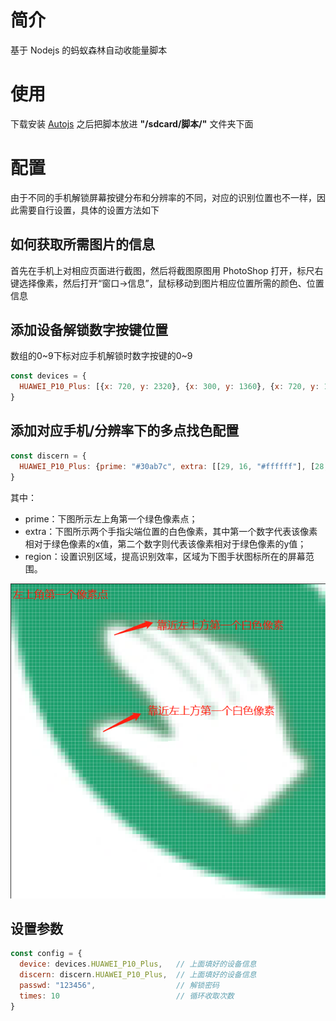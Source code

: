 # 简介

基于 Nodejs 的蚂蚁森林自动收能量脚本

# 使用

下载安装 [Autojs](https://github.com/hyb1996/Auto.js) 之后把脚本放进 __"/sdcard/脚本/"__ 文件夹下面

# 配置

由于不同的手机解锁屏幕按键分布和分辨率的不同，对应的识别位置也不一样，因此需要自行设置，具体的设置方法如下

## 如何获取所需图片的信息

首先在手机上对相应页面进行截图，然后将截图原图用 PhotoShop 打开，标尺右键选择像素，然后打开“窗口->信息”，鼠标移动到图片相应位置所需的颜色、位置信息

## 添加设备解锁数字按键位置

数组的0\~9下标对应手机解锁时数字按键的0\~9

```javascript
const devices = {
  HUAWEI_P10_Plus: [{x: 720, y: 2320}, {x: 300, y: 1360}, {x: 720, y: 1360}, {x: 1150, y: 1360}, {x: 300, y: 1680}, {x: 720, y: 1680}, {x: 1150, y: 1680}, {x: 300, y: 2000}, {x: 720, y: 2000}, {x: 1150, y: 2000}],
}
```

## 添加对应手机/分辨率下的多点找色配置

```javascript
const discern = {
  HUAWEI_P10_Plus: {prime: "#30ab7c", extra: [[29, 16, "#ffffff"], [28, 42, "#ffffff"]], region: {region: [1350, 0, 89, 2559]}},
}
```

其中：

* prime：下图所示左上角第一个绿色像素点；
* extra：下图所示两个手指尖端位置的白色像素，其中第一个数字代表该像素相对于绿色像素的x值，第二个数字则代表该像素相对于绿色像素的y值；
* region：设置识别区域，提高识别效率，区域为下图手状图标所在的屏幕范围。

![](./instruction.png)

## 设置参数

```javascript
const config = {
  device: devices.HUAWEI_P10_Plus,   // 上面填好的设备信息
  discern: discern.HUAWEI_P10_Plus,  // 上面填好的设备信息
  passwd: "123456",                  // 解锁密码
  times: 10                          // 循环收取次数
}
```

